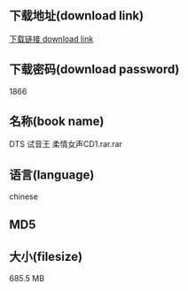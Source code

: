 ## 下载地址(download link)
[下载链接 download link](https://tutu365.netlify.app/?s=DTS+%E8%AF%95%E9%9F%B3%E7%8E%8B+%E6%9F%94%E6%83%85%E5%A5%B3%E5%A3%B0CD1.rar)

## 下载密码(download password)
1866

## 名称(book name)
DTS 试音王 柔情女声CD1.rar.rar

## 语言(language)
chinese

## MD5


## 大小(filesize)
685.5 MB
